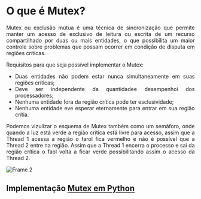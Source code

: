<div align="justify">

  <h1>O que é Mutex?</h1>

Mutex ou exclusão mútua é uma técnica de sincronização que permite manter um acesso de exclusivo de leitura ou escrita de um recurso compartilhado por duas ou mais entidades, o que possibilita um maior controle sobre problemas que possam ocorrer em condição de disputa em regiões críticas.

Requisitos para que seja possível implementar o Mutex:
  - Duas entidades não podem estar nunca simultaneamente em suas regiões críticas;
  - Deve ser independente da quantidadee desempenhoi dos processadores;
  - Nenhuma entidade fora da região crítica pode ter esclusividade;
  - Nenhuma entidade eve esperar eternamente para entrar em sua região crítia.

Podemos vizulizar o esquema de Mutex também como um semáforo, onde quando a luz está verde a região crítica está livre para acesso, assim que a Thread 1 acessa a região o farol fica vermelho e não é possível que a Thread 2 entre na região.
Assim que a Thread 1 encerra o processo e sai da região crítica o faol volta a ficar verde possibilitando assim o acesso da Thread 2.

![Frame 2](https://user-images.githubusercontent.com/68754092/202202797-2bb908c6-9a01-4ac6-82a4-ca9b3b52fe01.png)

## Implementação [Mutex em Python](mutex.py)

#
